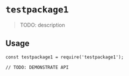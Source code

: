 # `testpackage1`

> TODO: description

## Usage

```
const testpackage1 = require('testpackage1');

// TODO: DEMONSTRATE API
```
